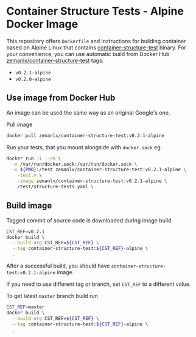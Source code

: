 # Container Structure Tests - Alpine Docker Image

This repository offers `Dockerfile` and instructions for building container based on Alpine Linux that contains [container-structure-test](https://github.com/GoogleCloudPlatform/container-structure-test) binary. For your convenience, you can use automatic build from Docker Hub [zemanlx/container-structure-test](https://hub.docker.com/r/zemanlx/container-structure-test) tags:
- `v0.2.1-alpine`
- `v0.2.0-alpine`

## Use image from Docker Hub

An image can be used the same way as an original Google's one.

Pull image

```bash
docker pull zemanlx/container-structure-test:v0.2.1-alpine
```

Run your tests, that you mount alongside with `docker.sock` eg.

```bash
docker run -i --rm \
  -v /var/run/docker.sock:/var/run/docker.sock \
  -v ${PWD}:/test zemanlx/container-structure-test:v0.2.1-alpine \
    -test.v \
    -image zemanlx/container-structure-test:v0.2.1-alpine \
    /test/structure-tests.yaml \
```

## Build image

Tagged commit of source code is downloaded during image build.

```bash
CST_REF=v0.2.1
docker build \
  --build-arg CST_REF=${CST_REF} \
  --tag container-structure-test:${CST_REF}-alpine \
  .
```

After a successful build, you should have `container-structure-test:v0.2.1-alpine` image.

If you need to use different tag or branch, set `CST_REF` to a different value.

To get latest `master` branch build run

```bash
CST_REF=master
docker build \
  --build-arg CST_REF=${CST_REF} \
  --tag container-structure-test:${CST_REF}-alpine \
  .
```
